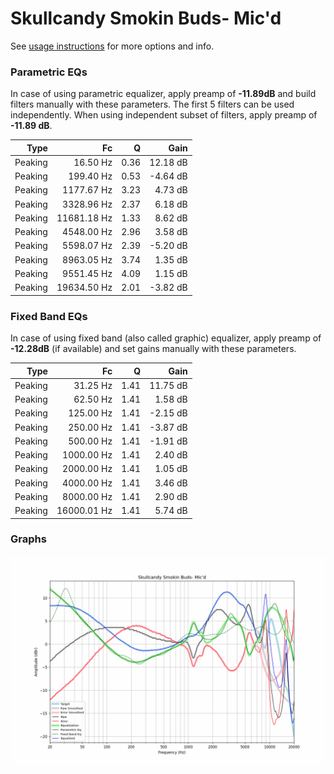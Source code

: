 # Skullcandy Smokin Buds- Mic'd
See [usage instructions](https://github.com/jaakkopasanen/AutoEq#usage) for more options and info.

### Parametric EQs
In case of using parametric equalizer, apply preamp of **-11.89dB** and build filters manually
with these parameters. The first 5 filters can be used independently.
When using independent subset of filters, apply preamp of **-11.89 dB**.

| Type    | Fc          |    Q | Gain     |
|--------:|------------:|-----:|---------:|
| Peaking | 16.50 Hz    | 0.36 | 12.18 dB |
| Peaking | 199.40 Hz   | 0.53 | -4.64 dB |
| Peaking | 1177.67 Hz  | 3.23 | 4.73 dB  |
| Peaking | 3328.96 Hz  | 2.37 | 6.18 dB  |
| Peaking | 11681.18 Hz | 1.33 | 8.62 dB  |
| Peaking | 4548.00 Hz  | 2.96 | 3.58 dB  |
| Peaking | 5598.07 Hz  | 2.39 | -5.20 dB |
| Peaking | 8963.05 Hz  | 3.74 | 1.35 dB  |
| Peaking | 9551.45 Hz  | 4.09 | 1.15 dB  |
| Peaking | 19634.50 Hz | 2.01 | -3.82 dB |

### Fixed Band EQs
In case of using fixed band (also called graphic) equalizer, apply preamp of **-12.28dB**
(if available) and set gains manually with these parameters.

| Type    | Fc          |    Q | Gain     |
|--------:|------------:|-----:|---------:|
| Peaking | 31.25 Hz    | 1.41 | 11.75 dB |
| Peaking | 62.50 Hz    | 1.41 | 1.58 dB  |
| Peaking | 125.00 Hz   | 1.41 | -2.15 dB |
| Peaking | 250.00 Hz   | 1.41 | -3.87 dB |
| Peaking | 500.00 Hz   | 1.41 | -1.91 dB |
| Peaking | 1000.00 Hz  | 1.41 | 2.40 dB  |
| Peaking | 2000.00 Hz  | 1.41 | 1.05 dB  |
| Peaking | 4000.00 Hz  | 1.41 | 3.46 dB  |
| Peaking | 8000.00 Hz  | 1.41 | 2.90 dB  |
| Peaking | 16000.01 Hz | 1.41 | 5.74 dB  |

### Graphs
![](./Skullcandy%20Smokin%20Buds-%20Mic'd.png)